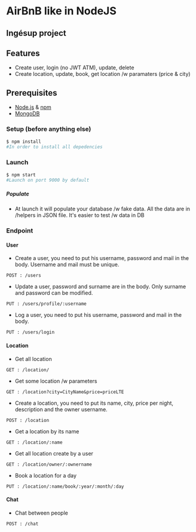 # AirBnB like in NodeJS
## Ingésup project

## Features
- Create user, login (no JWT ATM), update, delete
- Create location, update, book, get location /w paramaters (price & city)

## Prerequisites
- [Node.js](https://nodejs.org) & [npm](https://www.npmjs.com/)
- [MongoDB](https://www.mongodb.com)

### Setup (before anything else)
```bash
$ npm install
#In order to install all depedencies
```

### Launch
```bash
$ npm start
#Launch on port 9000 by default
```
##### Populate
* At launch it will populate your database /w fake data. All the data are in /helpers in JSON file. It's easier to test /w data in DB


### Endpoint

#### User 
* Create a user, you need to put his username, password and mail in the body. Username and mail must be unique.
```
POST : /users
```

* Update a user, password and surname are in the body. Only surname and password can be modified.
```
PUT : /users/profile/:username
```

* Log a user, you need to put his username, password and mail in the body.
```
PUT : /users/login
```

#### Location
* Get all location
```
GET : /location/
```

* Get some location /w parameters
```
GET : /location?city=CityName&price=priceLTE
```
* Create a location, you need to put its name, city, price per night, description and the owner username.
```
POST : /location
```
* Get a location by its name
```
GET : /location/:name
```
* Get all location create by a user 
```
GET : /location/owner/:ownername
```
* Book a location for a day
```
PUT : /location/:name/book/:year/:month/:day
```

#### Chat 
* Chat between people
```
POST : /chat
```